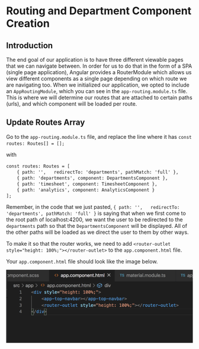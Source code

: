 # Routing and Department Component Creation

## Introduction

The end goal of our application is to have three different viewable pages that we can navigate between. In order for us to do that in the form of a SPA (single page application), Angular provides a RouterModule which allows us view different components as a single page depending on which route we are navigating too. When we initialized our application, we opted to include an `AppRoutingModule`, which you can see in the `app-routing.module.ts` file. This is where we will determine our routes that are attached to certain paths (urls), and which component will be loaded per route.

## Update Routes Array

Go to the `app-routing.module.ts` file, and replace the line where it has 
`const routes: Routes[] = [];`

with
```
const routes: Routes = [
    { path: '',   redirectTo: 'departments', pathMatch: 'full' },
    { path: 'departments', component: DepartmentsComponent },
    { path: 'timesheet', component: TimesheetComponent },
    { path: 'analytics', component: AnalyticsComponent }
];
```

Remember, in the code that we just pasted, `{ path: '',   redirectTo: 'departments', pathMatch: 'full' }` is saying that when we first come to the root path of localhost:4200, we want the user to be redirected to the `departments` path so that the `DepartmentsComponent` will be displayed. All of the other paths will be loaded as we direct the user to them by other ways.

To make it so that the router works, we need to add `<router-outlet style="height: 100%;"></router-outlet>` to the `app.component.html` file.

Your `app.component.html` file should look like the image below.

![](img/router_outlet.png)


